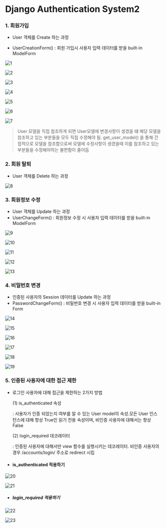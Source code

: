 # Django Authentication System2

### 1. 회원가입

- User 객체를 Create 하는 과정

- UserCreationForm() : 회원 가입시 사용자 입력 데이터를 받을 built-in ModelForm

![1](https://github.com/JeongJonggil/TIL/assets/139416006/616123ee-c20d-4b0a-87c7-e21b0a1a49cc)

![2](https://github.com/JeongJonggil/TIL/assets/139416006/d92f7913-f21b-4769-8f44-dcff8d4fb7ce)

![3](https://github.com/JeongJonggil/TIL/assets/139416006/091ef6f0-9603-4421-a2f2-d7378ee545ed)

![4](https://github.com/JeongJonggil/TIL/assets/139416006/8a0a406b-abb8-4862-8afe-5162f1ab797f)

![5](https://github.com/JeongJonggil/TIL/assets/139416006/86f3682e-b280-4626-881b-5b9734dcb0d2)

![6](https://github.com/JeongJonggil/TIL/assets/139416006/caca4f55-6757-49e0-83c3-5559a4dbb9cd)

![7](https://github.com/JeongJonggil/TIL/assets/139416006/c4f1b1cf-7222-47dd-a1ab-af9c979411f6)


> User 모델을 직접 참조하게 되면 User모델에 변경사항이 생겼을 떄 해당 모델을 참조하고 있는 부분들을 모두 직접 수정해야 됨. get_user_model() 을 통해 간접적으로 모델을 참조함으로써 모델에 수정사항이 생겼을때 이를 참조하고 있는 부분들을 수정해야하는 불편함이 줄어듬



### 2. 회원 탈퇴

- User 객체를 Delete 하는 과정

![8](https://github.com/JeongJonggil/TIL/assets/139416006/ffd8c6af-8416-47c8-90cc-0ff018b7acd0)

### 3. 회원정보 수정

- User 객체를 Update 하는 과정
- UserChangeForm() : 회원정보 수정 시 사용자 입력 데이터를 받을 built-in ModelForm

![9](https://github.com/JeongJonggil/TIL/assets/139416006/94b72cb1-ff0d-4cac-b42e-d3bd6e7167da)

![10](https://github.com/JeongJonggil/TIL/assets/139416006/c484adf0-017f-44f0-a4c8-3e18a1db3658)

![11](https://github.com/JeongJonggil/TIL/assets/139416006/d7eef44d-6df3-4753-9e7c-8199b52a3067)

![12](https://github.com/JeongJonggil/TIL/assets/139416006/dd08f7e2-abf7-4368-8565-908d21689841)

![13](https://github.com/JeongJonggil/TIL/assets/139416006/dd2f8e87-9aa5-4491-840a-6b4c9bd8cd08)



### 4. 비밀번호 변경

- 인증된 사용자의 Session 데이터를 Update 하는 과정
- PasswordChangeForm() : 비밀번호 변경 시 사용자 입력 데이터를 받을 built-in Form

![14](https://github.com/JeongJonggil/TIL/assets/139416006/9f153ee3-4530-4f44-99a4-4b4ea538f6df)

![15](https://github.com/JeongJonggil/TIL/assets/139416006/b6afad95-c3c4-4efa-a555-1594632ef2db)

![16](https://github.com/JeongJonggil/TIL/assets/139416006/c2833cc5-27d1-4f75-9174-f259cfd91216)

![17](https://github.com/JeongJonggil/TIL/assets/139416006/f73ccd2b-9e73-4d1b-bf26-fac15f06efaa)

![18](https://github.com/JeongJonggil/TIL/assets/139416006/acbe1739-d055-4822-9579-f2101313f5bb)

![19](https://github.com/JeongJonggil/TIL/assets/139416006/14918c03-22f6-449d-ae59-95935d7aafff)


### 5. 인증된 사용자에 대한 접근 제한

- 로그인 사용자에 대해 접근을 제한하는 2가지 방법

  (1) is_authenticated 속성 

  : 사용자가 인증 되었는지 여부를 알 수 있는 User model의 속성.모든 User 인스턴스에 대해 항상 True인 읽기 전용 속성이며, 비인증 사용자에 대해서는 항상 False

  (2) login_required 데코레이터

  : 인증된 사용자에 대해서만 view 함수를 실행시키는 데코레이터. 비인증 사용자의 경우 /accounts/login/ 주소로 redirect 시킴

- #### is_authenticated 적용하기

![20](https://github.com/JeongJonggil/TIL/assets/139416006/ea786213-467b-42e2-b842-156d265b796b)

![21](https://github.com/JeongJonggil/TIL/assets/139416006/79bc1809-2bc5-45d3-b2fd-3ff1ff0e240f)

- ##### login_required 적용하기

![22](https://github.com/JeongJonggil/TIL/assets/139416006/601692fd-cb8e-4eed-a855-de894085be28)

![23](https://github.com/JeongJonggil/TIL/assets/139416006/7d74edc0-e8d4-4d11-a2bc-e137d1bed67f)
